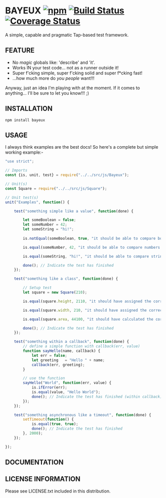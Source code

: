 # BAYEUX [![npm](https://img.shields.io/npm/v/bayeux.svg)]() [![Build Status](https://travis-ci.org/kasargeant/bayeux.svg?branch=master)](https://travis-ci.org/kasargeant/tinter)  [![Coverage Status](https://coveralls.io/repos/github/kasargeant/bayeux/badge.svg?branch=master)](https://coveralls.io/github/kasargeant/bayeux?branch=master)

A simple, capable and pragmatic Tap-based test framework.

## FEATURE

* No *magic* globals like: 'describe' and 'it'. 
* Works IN your test code... not as a runner outside it!
* Super f'cking simple, super f'cking solid and super f*cking fast!
* ...how much more do *you people* want!!!

Anyway, just an idea I'm playing with at the moment.  If it comes to anything... I'll be sure to let you know!!! ;)

## INSTALLATION

    npm install bayeux

## USAGE

I always think examples are the best docs!  So here's a complete but simple working example:-

```javascript
"use strict";

// Imports
const {is, unit, test} = require("../../src/js/Bayeux");

// Unit(s)
const Square = require("../../src/js/Square");

// Unit test(s)
unit("Examples", function() {

    test("something simple like a value", function(done) {

        let someBoolean = false;
        let someNumber = 42;
        let someString = "hi!";
        
        is.notEqual(someBoolean, true, "it should be able to compare booleans for inequality.");

        is.equal(someNumber, 42, "it should be able to compare numbers for equality.");

        is.equal(someString, "hi!", "it should be able to compare strings for equality.");

        done(); // Indicate the test has finished
    });

    test("something like a class", function(done) {

        // Setup test
        let square = new Square(210);

        is.equal(square.height, 2110, "it should have assigned the correct height.");

        is.equal(square.width, 210, "it should have assigned the correct width.");

        is.equal(square.area, 44100, "it should have calculated the correct area.");

        done(); // Indicate the test has finished
    });

    test("something within a callback", function(done) {
        // define a simple function with callback(err, value)
        function sayHello(name, callback) {
            let err = false;
            let greeting   = "Hello " + name;
            callback(err, greeting);
        }

        // use the function
        sayHello("World", function(err, value) {
            is.ifError(err);
            is.equal(value, "Hello World");
            done(); // Indicate the test has finished (within callback)
        });
    });

    test("something asynchronous like a timeout", function(done) {
        setTimeout(function() {
            is.equal(true, true);
            done(); // Indicate the test has finished
        }, 2000);
    });

});
```


## DOCUMENTATION

## LICENSE INFORMATION
 
 Please see LICENSE.txt included in this distribution.
 
